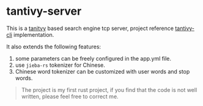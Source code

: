 # tantivy-server

This is a [tanitvy](https://github.com/tantivy-search/tantivy) based search engine tcp server, project reference [tantivy-cli](https://github.com/tantivy-search/tantivy-cli) implementation.

It also extends the following features:

1. some parameters can be freely configured in the app.yml file.
2. use `jieba-rs` tokenizer for Chinese.
3. Chinese word tokenizer can be customized with user words and stop words.

> The project is my first rust project, if you find that the code is not well written, please feel free to correct me.
